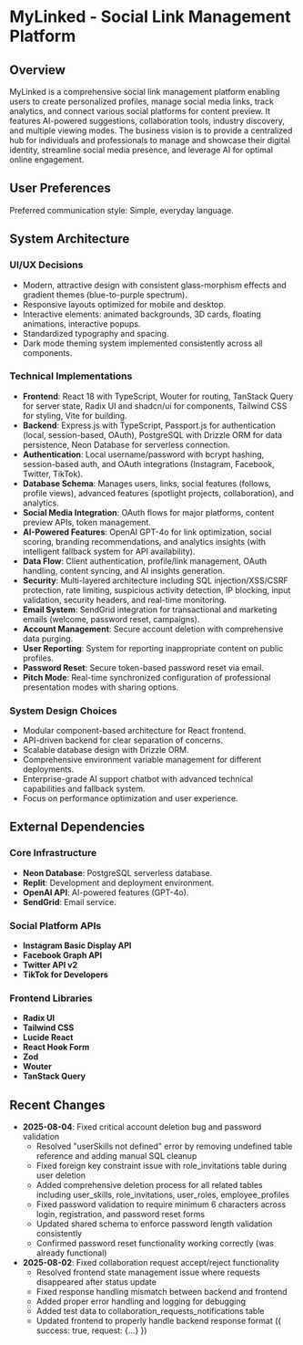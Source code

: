 # MyLinked - Social Link Management Platform

## Overview
MyLinked is a comprehensive social link management platform enabling users to create personalized profiles, manage social media links, track analytics, and connect various social platforms for content preview. It features AI-powered suggestions, collaboration tools, industry discovery, and multiple viewing modes. The business vision is to provide a centralized hub for individuals and professionals to manage and showcase their digital identity, streamline social media presence, and leverage AI for optimal online engagement.

## User Preferences
Preferred communication style: Simple, everyday language.

## System Architecture

### UI/UX Decisions
- Modern, attractive design with consistent glass-morphism effects and gradient themes (blue-to-purple spectrum).
- Responsive layouts optimized for mobile and desktop.
- Interactive elements: animated backgrounds, 3D cards, floating animations, interactive popups.
- Standardized typography and spacing.
- Dark mode theming system implemented consistently across all components.

### Technical Implementations
- **Frontend**: React 18 with TypeScript, Wouter for routing, TanStack Query for server state, Radix UI and shadcn/ui for components, Tailwind CSS for styling, Vite for building.
- **Backend**: Express.js with TypeScript, Passport.js for authentication (local, session-based, OAuth), PostgreSQL with Drizzle ORM for data persistence, Neon Database for serverless connection.
- **Authentication**: Local username/password with bcrypt hashing, session-based auth, and OAuth integrations (Instagram, Facebook, Twitter, TikTok).
- **Database Schema**: Manages users, links, social features (follows, profile views), advanced features (spotlight projects, collaboration), and analytics.
- **Social Media Integration**: OAuth flows for major platforms, content preview APIs, token management.
- **AI-Powered Features**: OpenAI GPT-4o for link optimization, social scoring, branding recommendations, and analytics insights (with intelligent fallback system for API availability).
- **Data Flow**: Client authentication, profile/link management, OAuth handling, content syncing, and AI insights generation.
- **Security**: Multi-layered architecture including SQL injection/XSS/CSRF protection, rate limiting, suspicious activity detection, IP blocking, input validation, security headers, and real-time monitoring.
- **Email System**: SendGrid integration for transactional and marketing emails (welcome, password reset, campaigns).
- **Account Management**: Secure account deletion with comprehensive data purging.
- **User Reporting**: System for reporting inappropriate content on public profiles.
- **Password Reset**: Secure token-based password reset via email.
- **Pitch Mode**: Real-time synchronized configuration of professional presentation modes with sharing options.

### System Design Choices
- Modular component-based architecture for React frontend.
- API-driven backend for clear separation of concerns.
- Scalable database design with Drizzle ORM.
- Comprehensive environment variable management for different deployments.
- Enterprise-grade AI support chatbot with advanced technical capabilities and fallback system.
- Focus on performance optimization and user experience.

## External Dependencies

### Core Infrastructure
- **Neon Database**: PostgreSQL serverless database.
- **Replit**: Development and deployment environment.
- **OpenAI API**: AI-powered features (GPT-4o).
- **SendGrid**: Email service.

### Social Platform APIs
- **Instagram Basic Display API**
- **Facebook Graph API**
- **Twitter API v2**
- **TikTok for Developers**

### Frontend Libraries
- **Radix UI**
- **Tailwind CSS**
- **Lucide React**
- **React Hook Form**
- **Zod**
- **Wouter**
- **TanStack Query**

## Recent Changes
- **2025-08-04**: Fixed critical account deletion bug and password validation
  - Resolved "userSkills not defined" error by removing undefined table reference and adding manual SQL cleanup
  - Fixed foreign key constraint issue with role_invitations table during user deletion  
  - Added comprehensive deletion process for all related tables including user_skills, role_invitations, user_roles, employee_profiles
  - Fixed password validation to require minimum 6 characters across login, registration, and password reset forms
  - Updated shared schema to enforce password length validation consistently
  - Confirmed password reset functionality working correctly (was already functional)
- **2025-08-02**: Fixed collaboration request accept/reject functionality
  - Resolved frontend state management issue where requests disappeared after status update
  - Fixed response handling mismatch between backend and frontend
  - Added proper error handling and logging for debugging
  - Added test data to collaboration_requests_notifications table
  - Updated frontend to properly handle backend response format ({ success: true, request: {...} })
```